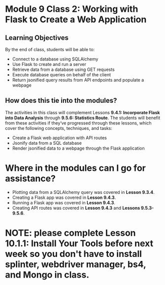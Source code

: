 # Module 9 Class 2: Working with Flask to Create a Web Application 

## Learning Objectives

By the end of class, students will be able to:

* Connect to a database using SQLAlchemy
* Use Flask to create and run a server 
* Retrieve data from a database using GET requests
* Execute database queries on behalf of the client
* Return jsonified query results from API endpoints and populate a webpage 


## How does this tie into the modules?
The activities in this class will complement Lessons **9.4.1: Incorporate Flask into Data Analysis** through **9.5.6: Statistics Route**. The students will benefit from these activities if they‘ve progressed through these lessons, which cover the following concepts, techniques, and tasks:  

* Create a Flask web application with API routes
* Jsonify data from a SQL database
* Render jsonified data to a webpage through the Flask application


# Where in the modules can I go for assistance?
  * Plotting data from a SQLAlchemy query was covered in **Lesson 9.3.4**.
  * Creating a Flask app was covered in **Lesson 9.4.3**.
  * Running a Flask app was covered in **Lesson 9.4.3**.
  * Creating API routes was covered in **Lesson 9.4.3** and **Lessons 9.5.3-9.5.6**. 

# NOTE: please complete **Lesson 10.1.1: Install Your Tools** before next week so you don't have to install splinter, webdriver manager, bs4, and Mongo in class.